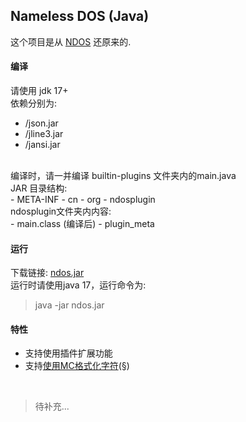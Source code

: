 ## Nameless DOS (Java)
这个项目是从 [NDOS](https://cmd.xinv.ink/) 还原来的.

#### 编译
请使用 jdk 17+<br>
依赖分别为:
 - /json.jar
 - /jline3.jar
 - /jansi.jar
<br>
编译时，请一并编译 builtin-plugins 文件夹内的main.java<br>
JAR 目录结构:<br>
 - META-INF
 - cn
 - org
 - ndosplugin
<br>
ndosplugin文件夹内内容:<br>
 - main.class (编译后)
 - plugin_meta

#### 运行
下载链接: [ndos.jar](https://asset.xiaym.ml/ndos.jar)<br>
运行时请使用java 17，运行命令为:<br>
> java -jar ndos.jar

#### 特性
 - 支持使用插件扩展功能
 - 支持[使用MC格式化字符](https://github.com/XIAYM-gh/Nameless-DOS/blob/main/src/utils/McColorFormatter.java)(§)

<br>

> 待补充...
